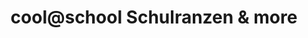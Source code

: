 ---
title: "cool@school Schulranzen & more"
url: /nordhausen/coolanschool-schulranzen-und-more/
shop: Allgemein
---